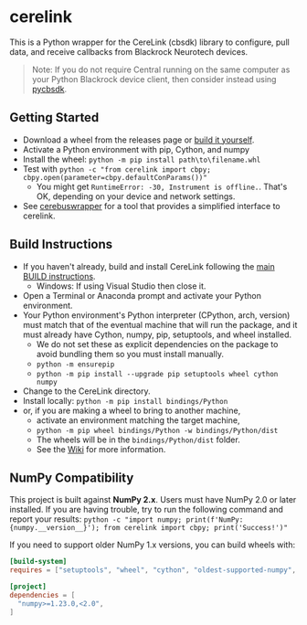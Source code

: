 # cerelink

This is a Python wrapper for the CereLink (cbsdk) library to configure, pull data, and receive callbacks from Blackrock Neurotech devices.

> Note: If you do not require Central running on the same computer as your Python Blackrock device client, then consider instead using [pycbsdk](https://github.com/CerebusOSS/pycbsdk).

## Getting Started

* Download a wheel from the releases page or [build it yourself](#build-instructions).
* Activate a Python environment with pip, Cython, and numpy
* Install the wheel: `python -m pip install path\to\filename.whl`
* Test with `python -c "from cerelink import cbpy; cbpy.open(parameter=cbpy.defaultConParams())"`
    * You might get `RuntimeError: -30, Instrument is offline.`. That's OK, depending on your device and network settings.
* See [cerebuswrapper](https://github.com/CerebusOSS/cerebuswrapper) for a tool that provides a simplified interface to cerelink.

## Build Instructions

* If you haven't already, build and install CereLink following the [main BUILD instructions](../../BUILD.md).
    * Windows: If using Visual Studio then close it.
* Open a Terminal or Anaconda prompt and activate your Python environment.
* Your Python environment's Python interpreter (CPython, arch, version) must match that of the eventual machine that will run the package, and it must already have Cython, numpy, pip, setuptools, and wheel installed.
    * We do not set these as explicit dependencies on the package to avoid bundling them so you must install manually.
    * `python -m ensurepip`
    * `python -m pip install --upgrade pip setuptools wheel cython numpy`
* Change to the CereLink directory.
* Install locally: `python -m pip install bindings/Python`
* or, if you are making a wheel to bring to another machine,
    * activate an environment matching the target machine,
    * `python -m pip wheel bindings/Python -w bindings/Python/dist`
    * The wheels will be in the `bindings/Python/dist` folder.
    * See the [Wiki](https://github.com/CerebusOSS/CereLink/wiki/cerelink) for more information.

## NumPy Compatibility

This project is built against **NumPy 2.x**. Users must have NumPy 2.0 or later installed.
If you are having trouble, try to run the following command and report your results:
`python -c "import numpy; print(f'NumPy: {numpy.__version__}'); from cerelink import cbpy; print('Success!')"`

If you need to support older NumPy 1.x versions, you can build wheels with:

```toml
[build-system]
requires = ["setuptools", "wheel", "cython", "oldest-supported-numpy", "setuptools-scm"]

[project]
dependencies = [
  "numpy>=1.23.0,<2.0",
]
```
